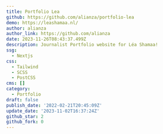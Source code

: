 ```yaml
---
title: Portfolio Lea
github: https://github.com/alianza/portfolio-lea
demo: https://leashamaa.nl/
author: alianza
author_link: https://github.com/alianza
date: 2023-11-26T08:43:37.499Z
description: Journalist Portfolio website for Léa Shamaa!
ssg:
  - Nextjs
css:
  - Tailwind
  - SCSS
  - PostCSS
cms: []
category:
  - Portfolio
draft: false
publish_date: '2022-02-21T20:45:09Z'
update_date: '2023-11-02T16:37:24Z'
github_star: 2
github_fork: 0
---
```

